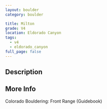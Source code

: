 ```yaml
---
layout: boulder
category: boulder

title: Milton
grade: V4
location: Eldorado Canyon
tags:
  - v4
  - eldorado_canyon
full_page: false
---
```


## Description


## More Info
Colorado Bouldering: Front Range (Guidebook)
